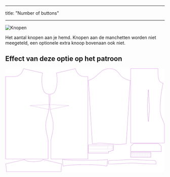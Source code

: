 - - -
title: "Number of buttons"
- - -

![Knopen](buttons.svg)

Het aantal knopen aan je hemd. Knopen aan de manchetten worden niet meegeteld, een optionele extra knoop bovenaan ook niet.

## Effect van deze optie op het patroon

![Deze afbeelding toont het effect van deze optie door meerdere varianten die een andere waarde hebben voor deze optie te vervangen](simone_buttons_sample.svg "Effect of this option on the pattern")
